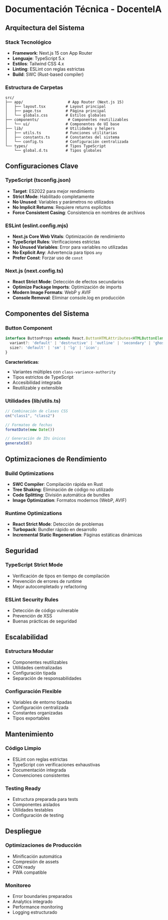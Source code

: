 # Documentación Técnica - DocenteIA

## Arquitectura del Sistema

### Stack Tecnológico
- **Framework**: Next.js 15 con App Router
- **Lenguaje**: TypeScript 5.x
- **Estilos**: Tailwind CSS 4.x
- **Linting**: ESLint con reglas estrictas
- **Build**: SWC (Rust-based compiler)

### Estructura de Carpetas
```
src/
├── app/                    # App Router (Next.js 15)
│   ├── layout.tsx         # Layout principal
│   ├── page.tsx           # Página principal
│   └── globals.css        # Estilos globales
├── components/             # Componentes reutilizables
│   └── ui/                # Componentes de UI base
├── lib/                   # Utilidades y helpers
│   ├── utils.ts           # Funciones utilitarias
│   ├── constants.ts       # Constantes del sistema
│   └── config.ts          # Configuración centralizada
└── types/                 # Tipos TypeScript
    └── global.d.ts        # Tipos globales
```

## Configuraciones Clave

### TypeScript (tsconfig.json)
- **Target**: ES2022 para mejor rendimiento
- **Strict Mode**: Habilitado completamente
- **No Unused**: Variables y parámetros no utilizados
- **No Implicit Returns**: Requiere returns explícitos
- **Force Consistent Casing**: Consistencia en nombres de archivos

### ESLint (eslint.config.mjs)
- **Next.js Core Web Vitals**: Optimización de rendimiento
- **TypeScript Rules**: Verificaciones estrictas
- **No Unused Variables**: Error para variables no utilizadas
- **No Explicit Any**: Advertencia para tipos `any`
- **Prefer Const**: Forzar uso de `const`

### Next.js (next.config.ts)
- **React Strict Mode**: Detección de efectos secundarios
- **Optimize Package Imports**: Optimización de imports
- **Modern Image Formats**: WebP y AVIF
- **Console Removal**: Eliminar console.log en producción

## Componentes del Sistema

### Button Component
```typescript
interface ButtonProps extends React.ButtonHTMLAttributes<HTMLButtonElement> {
  variant?: 'default' | 'destructive' | 'outline' | 'secondary' | 'ghost' | 'link';
  size?: 'default' | 'sm' | 'lg' | 'icon';
}
```

**Características**:
- Variantes múltiples con `class-variance-authority`
- Tipos estrictos de TypeScript
- Accesibilidad integrada
- Reutilizable y extensible

### Utilidades (lib/utils.ts)
```typescript
// Combinación de clases CSS
cn("class1", "class2")

// Formateo de fechas
formatDate(new Date())

// Generación de IDs únicos
generateId()
```

## Optimizaciones de Rendimiento

### Build Optimizations
- **SWC Compiler**: Compilación rápida en Rust
- **Tree Shaking**: Eliminación de código no utilizado
- **Code Splitting**: División automática de bundles
- **Image Optimization**: Formatos modernos (WebP, AVIF)

### Runtime Optimizations
- **React Strict Mode**: Detección de problemas
- **Turbopack**: Bundler rápido en desarrollo
- **Incremental Static Regeneration**: Páginas estáticas dinámicas

## Seguridad

### TypeScript Strict Mode
- Verificación de tipos en tiempo de compilación
- Prevención de errores de runtime
- Mejor autocompletado y refactoring

### ESLint Security Rules
- Detección de código vulnerable
- Prevención de XSS
- Buenas prácticas de seguridad

## Escalabilidad

### Estructura Modular
- Componentes reutilizables
- Utilidades centralizadas
- Configuración tipada
- Separación de responsabilidades

### Configuración Flexible
- Variables de entorno tipadas
- Configuración centralizada
- Constantes organizadas
- Tipos exportables

## Mantenimiento

### Código Limpio
- ESLint con reglas estrictas
- TypeScript con verificaciones exhaustivas
- Documentación integrada
- Convenciones consistentes

### Testing Ready
- Estructura preparada para tests
- Componentes aislados
- Utilidades testables
- Configuración de testing

## Despliegue

### Optimizaciones de Producción
- Minificación automática
- Compresión de assets
- CDN ready
- PWA compatible

### Monitoreo
- Error boundaries preparados
- Analytics integrado
- Performance monitoring
- Logging estructurado 